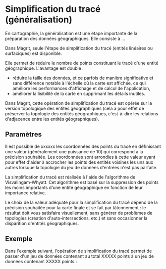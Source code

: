 # Simplification du tracé (généralisation)

En cartographie, la généralisation est une étape importante de la préparation des données
géographiques. Elle consiste à ... <!-- TODO -->

Dans Magrit, seule l'étape de simplification du tracé (entités linéaires ou surfaciques) est disponible.

Elle permet de réduire le nombre de points constituant le tracé d'une entité géographique. L'avantage est double :

- réduire la taille des données, et ce parfois de manière significative et sans différence notable à l'échelle où la carte est affichée, ce qui améliore les performances d'affichage et de calcul de l'application,
- améliorer la lisibilité de la carte en supprimant les détails inutiles.

Dans Magrit, cette opération de simplification du tracé est opérée sur la version topologique des entités géographiques
(cela a pour effet de préserver la topologie des entités géographiques, c'est-à-dire les relations d'adjacence entre les entités géographiques).

## Paramètres

Il est possible de xxxxxx <!-- TODO --> les coordonnées des points du tracé en définissant une valeur (généralement une puissance de 10)
qui correspond à la précision souhaitée. Les coordonnées sont arrondies à cette valeur ayant pour effet d'aider
à accrocher les points des entités voisines les uns aux autres lorsque la topologie du jeu de données d'entrées
n'est pas parfaite.

La simplification du tracé est réalisée à l'aide de l'algorithme de Visvalingam-Whyatt.
Cet algorithme est basé sur la suppression des points les moins importants d'une entité géographique en fonction de leur importance relative.

Le choix de la valeur adéquate pour la simplification du tracé dépend de la précision souhaitée pour la carte finale
et se fait par tâtonnement : le résultat doit vous satisfaire visuellement, sans générer de problèmes de topologies
(création d'auto-intersections, etc.) et sans occasionner la disparition d'entités géographiques. 

## Exemple

Dans l'exemple suivant, l'opération de simplification du tracé permet de passer d'un jeu de données
contenant au total XXXXX points à un jeu de données contenant XXXXX points :



